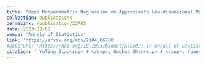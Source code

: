 ```yaml
---
title: "Deep Nonparametric Regression on Approximate Low-dimensional Manifolds"
collection: publications
permalink: /publication/22AOS
date: 2023-02-08
venue: 'Annals of Statistics'
link: 'https://arxiv.org/abs/2104.06708'
#paperurl: 'https://doi.org/10.1093/biomet/asac027 in Annals of Statistics'
citation: ' Yuling Jiao<sup> # </sup>, Guohao Shen<sup> # </sup>, Yuanyuan Lin* and Jian Huang*. (2022). &quot;Deep Nonparametric Regression on Approximate Low-dimensional Manifolds. &quot; <i> Annals of Statistics.</i> Accepted'
---
```

